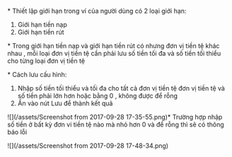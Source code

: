 \* Thiết lập giới hạn trong ví của người dùng  có 2 loại giới hạn:

1. Giới hạn tiền nạp
2. Giới hạn tiền rút

\* Trong giới hạn tiền nạp và giới hạn tiền rút có nhưng đơn vị tiền tệ khác nhau , mỗi loại đơn vị tiền tệ cần phải lưu số tiền tối đa và số tiền tối thiểu cho từng loại đơn vị tiền tệ

\* Cách lưu cấu hình:

1. Nhập số tiền tối thiểu và tối đa cho tất cả đơn vị tiền tệ đơn vị tiền tệ và số tiền phải lớn hơn hoặc bằng 0 , không được để rỗng
2. Ấn vào nút Lưu để thành kết quả

![](/assets/Screenshot from 2017-09-28 17-35-55.png)\* Trường hợp nhập số tiền ở bất kỳ đơn vi tiền tệ nào mà nhỏ hơn 0 và để rỗng thì sẽ có thông báo lỗi

![](/assets/Screenshot from 2017-09-28 17-48-34.png)

